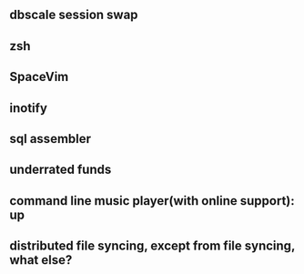 ## dbscale session swap
## zsh
## SpaceVim
## inotify
## sql assembler
## underrated funds
## command line music player(with online support): up
## distributed file syncing, except from file syncing, what else?
